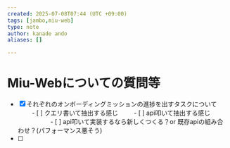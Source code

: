 ```yaml
---
created: 2025-07-08T07:44 (UTC +09:00)
tags: [jambo,miu-web]
type: note
author: kanade ando
aliases: []

---
```


# Miu-Webについての質問等

- [x] それぞれのオンボーディングミッションの進捗を出すタスクについて
　　  - [ ] クエリ書いて抽出する感じ
　　  - [ ] api叩いて抽出する感じ
　　　　　  - [ ] api叩いて実装するなら新しくつくる？or 既存apiの組み合わせ？(パフォーマンス悪そう)
- [ ] 